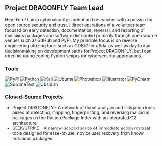 ## Project DRAGONFLY Team Lead
Hey there! I am a cybersecurity student and researcher with a passion for open source security and trust. I direct operations of a volunteer team focused on early detection, documentation, reversal, and reporting of malicious packages and software distributed primarily through open source venues such as GitHub and PyPI. 
My principle focus is on reverse engineering utilizing tools such as GDB/Ghidra/Ida, as well as day to day decisionmaking on development paths for Project DRAGONFLY, but I can often be found coding Python scripts for cybersecurity applications. 


### Tools
![PyPI](https://img.shields.io/badge/pypi-%231454C.svg?style=for-the-badge&logo=pypi&logoColor=white&color=3775A9)
![Python](https://img.shields.io/badge/python-%2314354C.svg?style=for-the-badge&logo=python&logoColor=white)
![Kali](https://img.shields.io/badge/kali-%231454C.svg?style=for-the-badge&logo=kalilinux&logoColor=white&color=557C94)
![Ubuntu](https://img.shields.io/badge/ubuntu-%231454C.svg?style=for-the-badge&logo=ubuntu&logoColor=white&color=E95420)
![Photoshop](https://img.shields.io/badge/photoshop-%231454C.svg?style=for-the-badge&logo=adobephotoshop&logoColor=white&color=31A8FF)
![Illustrator](https://img.shields.io/badge/illustrator-%231454C.svg?style=for-the-badge&logo=adobeillustrator&logoColor=white&color=FF9A00)
![PyCharm](https://img.shields.io/badge/pycharm-%231454C.svg?style=for-the-badge&logo=pycharm&logoColor=white&color=000000)
![SublimeText](https://img.shields.io/badge/sublimetext-%231454C.svg?style=for-the-badge&logo=sublimetext&logoColor=white&color=FF9800)
![Obsidian](https://img.shields.io/badge/obsidian-%231454C.svg?style=for-the-badge&logo=obsidian&logoColor=white&color=483699)

### Closed-Source Projects
* Project DRAGONFLY - A network of threat analysis and mitigation tools aimed at detecting, mapping, fingerprinting, and reversing malicious packages on the Python Package Index with an integrated C2 architecture. 
* SEEK/STRIKE - A narrow-scoped series of immediate action reversal tools designed for ease-of-use, novice user recovery from known malicious packages. 
